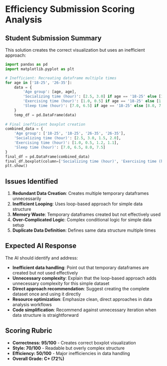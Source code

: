 # Efficiency Submission Scoring Analysis

## Student Submission Summary

This solution creates the correct visualization but uses an inefficient approach:

```python
import pandas as pd
import matplotlib.pyplot as plt

# Inefficient: Recreating dataframe multiple times
for age in ['18-25', '26-35']:
    data = {
        'Age group': [age, age],
        'Socializing time (hour)': [2.5, 3.0] if age == '18-25' else [1.5, 2.0],
        'Exercising time (hour)': [1.0, 0.5] if age == '18-25' else [1.2, 1.1],
        'Sleep time (hour)': [7.0, 6.5] if age == '18-25' else [8.0, 7.5]
    }
    temp_df = pd.DataFrame(data)
    
# Final inefficient boxplot creation
combined_data = {
    'Age group': ['18-25', '18-25', '26-35', '26-35'],
    'Socializing time (hour)': [2.5, 3.0, 1.5, 2.0],
    'Exercising time (hour)': [1.0, 0.5, 1.2, 1.1],
    'Sleep time (hour)': [7.0, 6.5, 8.0, 7.5]
}
final_df = pd.DataFrame(combined_data)
final_df.boxplot(column=['Socializing time (hour)', 'Exercising time (hour)', 'Sleep time (hour)'], by='Age group')
plt.show()
```

## Issues Identified

1. **Redundant Data Creation**: Creates multiple temporary dataframes unnecessarily
2. **Inefficient Looping**: Uses loop-based approach for simple data structure
3. **Memory Waste**: Temporary dataframes created but not effectively used
4. **Over-Complicated Logic**: Complex conditional logic for simple data setup
5. **Duplicate Data Definition**: Defines same data structure multiple times

## Expected AI Response

The AI should identify and address:

- **Inefficient data handling**: Point out that temporary dataframes are created but not used effectively
- **Unnecessary complexity**: Explain that the loop-based approach adds unnecessary complexity for this simple dataset
- **Direct approach recommendation**: Suggest creating the complete dataset once and using it directly
- **Resource optimization**: Emphasize clean, direct approaches in data analysis workflows
- **Code simplification**: Recommend against unnecessary iteration when data structure is straightforward

## Scoring Rubric

- **Correctness: 95/100** - Creates correct boxplot visualization
- **Style: 70/100** - Readable but overly complex structure
- **Efficiency: 50/100** - Major inefficiencies in data handling
- **Overall Grade: C+ (72%)**
